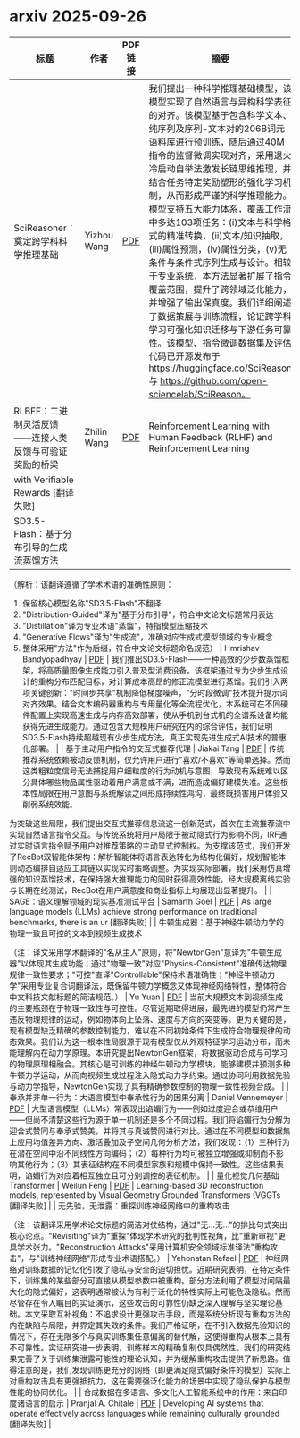 # arxiv 2025-09-26

| 标题 | 作者 | PDF链接 |  摘要 |
|------|------|--------|------|
| SciReasoner：奠定跨学科科学推理基础 | Yizhou Wang | [PDF](http://arxiv.org/pdf/2509.21320v1) | 我们提出一种科学推理基础模型，该模型实现了自然语言与异构科学表征的对齐。该模型基于包含科学文本、纯序列及序列-文本对的206B词元语料库进行预训练，随后通过40M指令的监督微调实现对齐，采用退火冷启动自举法激发长链思维推理，并结合任务特定奖励塑形的强化学习机制，从而形成严谨的科学推理能力。模型支持五大能力体系，覆盖工作流中多达103项任务：(i)文本与科学格式的精准转换，(ii)文本/知识抽取，(iii)属性预测，(iv)属性分类，(v)无条件与条件式序列生成与设计。相较于专业系统，本方法显著扩展了指令覆盖范围，提升了跨领域泛化能力，并增强了输出保真度。我们详细阐述了数据策展与训练流程，论证跨学科学习可强化知识迁移与下游任务可靠性。该模型、指令微调数据集及评估代码已开源发布于https://huggingface.co/SciReason 与 https://github.com/open-sciencelab/SciReason。 |
| RLBFF：二进制灵活反馈——连接人类反馈与可验证奖励的桥梁 | Zhilin Wang | [PDF](http://arxiv.org/pdf/2509.21319v1) | Reinforcement Learning with Human Feedback (RLHF) and Reinforcement Learning
with Verifiable Rewards [翻译失败] |
| SD3.5-Flash：基于分布引导的生成流蒸馏方法

（解析：该翻译遵循了学术术语的准确性原则：
1. 保留核心模型名称"SD3.5-Flash"不翻译
2. "Distribution-Guided"译为"基于分布引导"，符合中文论文标题常用表达
3. "Distillation"译为专业术语"蒸馏"，特指模型压缩技术
4. "Generative Flows"译为"生成流"，准确对应生成式模型领域的专业概念
5. 整体采用"方法"作为后缀，符合中文论文标题命名规范） | Hmrishav Bandyopadhyay | [PDF](http://arxiv.org/pdf/2509.21318v1) | 我们推出SD3.5-Flash——一种高效的少步数蒸馏框架，将高质量图像生成能力引入普及型消费设备。该框架通过专为少步生成设计的重构分布匹配目标，对计算成本高昂的修正流模型进行蒸馏。我们引入两项关键创新："时间步共享"机制降低梯度噪声，"分时段微调"技术提升提示词对齐效果。结合文本编码器重构与专用量化等全流程优化，本系统可在不同硬件配置上实现高速生成与内存高效部署，使从手机到台式机的全谱系设备均能获得先进生成能力。通过包含大规模用户研究在内的综合评估，我们证明SD3.5-Flash持续超越现有少步生成方法，真正实现先进生成式AI技术的普惠化部署。 |
| 基于主动用户指令的交互式推荐代理 | Jiakai Tang | [PDF](http://arxiv.org/pdf/2509.21317v1) | 传统推荐系统依赖被动反馈机制，仅允许用户进行"喜欢/不喜欢"等简单选择。然而这类粗粒度信号无法捕捉用户细粒度的行为动机与意图，导致现有系统难以区分具体哪些物品属性驱动着用户满意或不满，进而造成偏好建模失准。这些根本性局限在用户意图与系统解读之间形成持续性鸿沟，最终既损害用户体验又削弱系统效能。

为突破这些局限，我们提出交互式推荐信息流这一创新范式，首次在主流推荐流中实现自然语言指令交互。与传统系统将用户局限于被动隐式行为影响不同，IRF通过实时语言指令赋予用户对推荐策略的主动显式控制权。为支撑该范式，我们开发了RecBot双智能体架构：解析智能体将语言表达转化为结构化偏好，规划智能体则动态编排自适应工具链以实现实时策略调整。为实现实际部署，我们采用仿真增强的知识蒸馏技术，在保持强大推理能力的同时获得高效性能。经大规模离线实验与长期在线测试，RecBot在用户满意度和商业指标上均展现出显著提升。 |
| SAGE：语义理解领域的现实基准测试平台 | Samarth Goel | [PDF](http://arxiv.org/pdf/2509.21310v1) | As large language models (LLMs) achieve strong performance on traditional
benchmarks, there is an ur [翻译失败] |
| 牛顿生成器：基于神经牛顿动力学的物理一致且可控的文本到视频生成技术

（注：译文采用学术翻译的"名从主人"原则，将"NewtonGen"意译为"牛顿生成器"以体现其生成功能；通过"物理一致"对应"Physics-Consistent"准确传达物理规律一致性要求；"可控"直译"Controllable"保持术语准确性；"神经牛顿动力学"采用专业复合词翻译法，既保留牛顿力学概念又体现神经网络特性，整体符合中文科技文献标题的简洁规范。） | Yu Yuan | [PDF](http://arxiv.org/pdf/2509.21309v1) | 当前大规模文本到视频生成的主要瓶颈在于物理一致性与可控性。尽管近期取得进展，最先进的模型仍常产生违反物理规律的运动，例如物体向上坠落、速度与方向的突变等。更为关键的是，现有模型缺乏精确的参数控制能力，难以在不同初始条件下生成符合物理规律的动态效果。我们认为这一根本性局限源于现有模型仅从外观特征学习运动分布，而未能理解内在动力学原理。本研究提出NewtonGen框架，将数据驱动合成与可学习的物理原理相融合。其核心是可训练的神经牛顿动力学模块，能够建模并预测多种牛顿力学运动，从而向视频生成过程注入隐式动力学约束。通过协同利用数据先验与动力学指导，NewtonGen实现了具有精确参数控制的物理一致性视频合成。 |
| 奉承并非单一行为：大语言模型中奉承性行为的因果分离 | Daniel Vennemeyer | [PDF](http://arxiv.org/pdf/2509.21305v1) | 大型语言模型（LLMs）常表现出谄媚行为——例如过度迎合或恭维用户——但尚不清楚这些行为源于单一机制还是多个不同过程。我们将谄媚行为分解为迎合式赞同与奉承式赞美，并将其与真诚赞同进行对比。通过在不同模型和数据集上应用均值差异方向、激活叠加及子空间几何分析方法，我们发现：（1）三种行为在潜在空间中沿不同线性方向编码；（2）每种行为均可被独立增强或抑制而不影响其他行为；（3）其表征结构在不同模型家族和规模中保持一致性。这些结果表明，谄媚行为对应着相互独立且可分别调控的表征机制。 |
| 量化视觉几何基础Transformer | Weilun Feng | [PDF](http://arxiv.org/pdf/2509.21302v1) | Learning-based 3D reconstruction models, represented by Visual Geometry
Grounded Transformers (VGGTs [翻译失败] |
| 无先验，无泄露：重探训练神经网络中的重构攻击

（注：该翻译采用学术论文标题的简洁对仗结构，通过"无...无..."的排比句式突出核心论点。"Revisiting"译为"重探"体现学术研究的批判性视角，比"重新审视"更具学术张力。"Reconstruction Attacks"采用计算机安全领域标准译法"重构攻击"，与"训练神经网络"形成专业术语搭配。） | Yehonatan Refael | [PDF](http://arxiv.org/pdf/2509.21296v1) | 神经网络对训练数据的记忆化引发了隐私与安全的迫切担忧。近期研究表明，在特定条件下，训练集的某些部分可直接从模型参数中被重构。部分方法利用了模型对间隔最大化的隐式偏好，这表明通常被认为有利于泛化的特性实际上可能危及隐私。然而尽管存在令人瞩目的实证演示，这些攻击的可靠性仍缺乏深入理解与坚实理论基础。本文采取互补视角：不追求设计更强攻击手段，而是系统分析现有重构方法的内在缺陷与局限，并界定其失效的条件。我们严格证明，在不引入数据先验知识的情况下，存在无限多个与真实训练集任意偏离的替代解，这使得重构从根本上具有不可靠性。实证研究进一步表明，训练样本的精确复制仅具偶然性。我们的研究结果完善了关于训练集泄露可能性的理论认知，并为缓解重构攻击提供了新思路。值得注意的是，我们发现训练更充分的网络（即更满足隐式偏好条件的模型）实际上对重构攻击具有更强抵抗力，这在需要强泛化能力的场景中实现了隐私保护与模型性能的协同优化。 |
| 合成数据在多语言、多文化人工智能系统中的作用：来自印度诸语言的启示 | Pranjal A. Chitale | [PDF](http://arxiv.org/pdf/2509.21294v1) | Developing AI systems that operate effectively across languages while
remaining culturally grounded  [翻译失败] |
